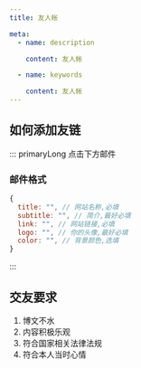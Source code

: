 ```yaml
---
title: 友人帐

meta:
  - name: description

    content: 友人帐

  - name: keywords

    content: 友人帐
---
```


## 如何添加友链

::: primaryLong
点击下方邮件

### 邮件格式

```js
{
  title: "", // 网站名称,必填
  subtitle: "", // 简介,最好必填
  link: "", // 网站链接,必填
  logo: "", // 你的头像,最好必填
  color: "", // 背景颜色,选填
}
```

:::

## 交友要求

1. 博文不水
2. 内容积极乐观
3. 符合国家相关法律法规
4. 符合本人当时心情
